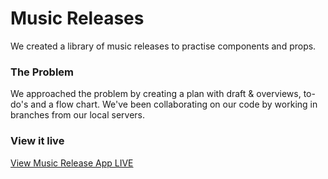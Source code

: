 # Music Releases

We created a library of music releases to practise components and props. 

### The Problem

We approached the problem by creating a plan with draft & overviews, to-do's and a flow chart. We've been collaborating on our code by working in branches from our local servers. 

### View it live

[View Music Release App LIVE](https://project-music-release-vite.netlify.app/)

